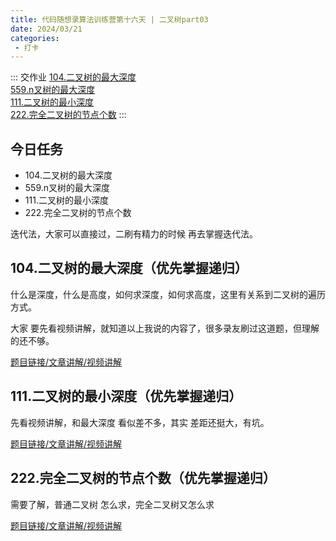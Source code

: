```yaml
---
title: 代码随想录算法训练营第十六天 | 二叉树part03
date: 2024/03/21
categories:
 - 打卡
---
```

::: 交作业
[104.二叉树的最大深度](/blogs/algorithm/leetcode104.md)<br/>
[559.n叉树的最大深度](/blogs/algorithm/leetcode559.md)<br/>
[111.二叉树的最小深度](/blogs/algorithm/leetcode111.md)<br/>
[222.完全二叉树的节点个数](/blogs/algorithm/leetcode222.md)
:::

## 今日任务
- 104.二叉树的最大深度
- 559.n叉树的最大深度
- 111.二叉树的最小深度
- 222.完全二叉树的节点个数

迭代法，大家可以直接过，二刷有精力的时候 再去掌握迭代法。

## 104.二叉树的最大深度（优先掌握递归）
什么是深度，什么是高度，如何求深度，如何求高度，这里有关系到二叉树的遍历方式。

大家 要先看视频讲解，就知道以上我说的内容了，很多录友刷过这道题，但理解的还不够。

[题目链接/文章讲解/视频讲解](https://programmercarl.com/0104.%E4%BA%8C%E5%8F%89%E6%A0%91%E7%9A%84%E6%9C%80%E5%A4%A7%E6%B7%B1%E5%BA%A6.html  )

## 111.二叉树的最小深度（优先掌握递归）
先看视频讲解，和最大深度 看似差不多，其实 差距还挺大，有坑。

[题目链接/文章讲解/视频讲解](https://programmercarl.com/0111.%E4%BA%8C%E5%8F%89%E6%A0%91%E7%9A%84%E6%9C%80%E5%B0%8F%E6%B7%B1%E5%BA%A6.html)

## 222.完全二叉树的节点个数（优先掌握递归）
需要了解，普通二叉树 怎么求，完全二叉树又怎么求

[题目链接/文章讲解/视频讲解](https://programmercarl.com/0222.%E5%AE%8C%E5%85%A8%E4%BA%8C%E5%8F%89%E6%A0%91%E7%9A%84%E8%8A%82%E7%82%B9%E4%B8%AA%E6%95%B0.html)
